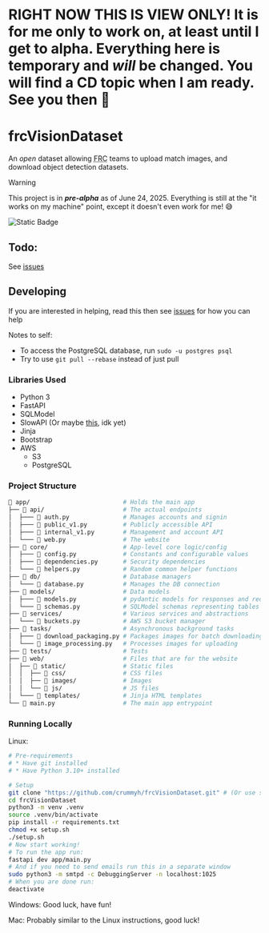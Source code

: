# RIGHT NOW THIS IS VIEW ONLY! It is for me only to work on, at least until I get to alpha. Everything here is temporary and *will* be changed. You will find a CD topic when I am ready. See you then :wave:

# frcVisionDataset

An *open* dataset allowing <abbr title="FIRST Robotics Competition">FRC</abbr> teams to upload match images, and download object detection datasets.

> [!WARNING]
> This project is in ***pre-alpha*** as of June 24, 2025. Everything is still at the "it works on my machine" point, except it doesn't even work for me! :sweat_smile:

![Static Badge](https://img.shields.io/badge/Licence-MIT-blue?style=for-the-badge)

## Todo:

See [issues](https://github.com/crummyh/frcVisionDataset/issues)

## Developing

If you are interested in helping, read this then see [issues](https://github.com/crummyh/frcVisionDataset/issues) for how you can help

Notes to self:
* To access the PostgreSQL database, run `sudo -u postgres psql`
* Try to use `git pull --rebase` instead of just pull

### Libraries Used

* Python 3
* FastAPI
* SQLModel
* SlowAPI (Or maybe [this](https://github.com/abersheeran/asgi-ratelimit), idk yet)
* Jinja
* Bootstrap
* AWS
  * S3
  * PostgreSQL

### Project Structure

```bash
📁 app/                          # Holds the main app
├── 📁 api/                      # The actual endpoints
│  ├─── 🐍 auth.py               # Manages accounts and signin
│  ├─── 🐍 public_v1.py          # Publicly accessible API
│  ├─── 🐍 internal_v1.py        # Management and account API
│  └─── 🐍 web.py                # The website
├── 📁 core/                     # App-level core logic/config
│  ├─── 🐍 config.py             # Constants and configurable values
│  ├─── 🐍 dependencies.py       # Security dependencies
│  └─── 🐍 helpers.py            # Random common helper functions
├── 📁 db/                       # Database managers
│  └─── 🐍 database.py           # Manages the DB connection
├── 📁 models/                   # Data models
│  ├─── 🐍 models.py             # pydantic models for responses and requests
│  └─── 🐍 schemas.py            # SQLModel schemas representing tables
├── 📁 services/                 # Various services and abstractions
│  └─── 🐍 buckets.py            # AWS S3 bucket manager
├── 📁 tasks/                    # Asynchronous background tasks
│  ├─── 🐍 download_packaging.py # Packages images for batch downloading
│  └─── 🐍 image_processing.py   # Processes images for uploading
├── 📁 tests/                    # Tests
├── 📁 web/                      # Files that are for the website
│  ├── 📁 static/                # Static files
│  │  ├── 📁 css/                # CSS files
│  │  ├── 📁 images/             # Images
│  │  └── 📁 js/                 # JS files
│  └─── 📁 templates/            # Jinja HTML templates
└── 🐍 main.py                   # The main app entrypoint
```

### Running Locally
Linux:
```bash
# Pre-requirements
# * Have git installed
# * Have Python 3.10+ installed

# Setup
git clone "https://github.com/crummyh/frcVisionDataset.git" # (Or use ssh)
cd frcVisionDataset
python3 -m venv .venv
source .venv/bin/activate
pip install -r requirements.txt
chmod +x setup.sh
./setup.sh
# Now start working!
# To run the app run:
fastapi dev app/main.py
# And if you need to send emails run this in a separate window
sudo python3 -m smtpd -c DebuggingServer -n localhost:1025
# When you are done run:
deactivate
```

Windows:
Good luck, have fun!

Mac:
Probably similar to the Linux instructions, good luck!
